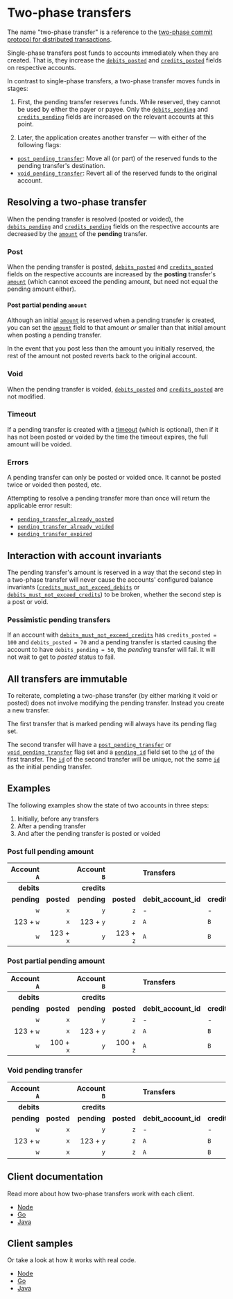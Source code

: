 # Two-phase transfers

The name "two-phase transfer" is a reference to the [two-phase commit
protocol for distributed
transactions](https://en.wikipedia.org/wiki/Two-phase_commit_protocol).

Single-phase transfers post funds to accounts immediately when they
are created. That is, they increase the
[`debits_posted`](../reference/accounts.md#debits_posted) and
[`credits_posted`](../reference/accounts.md#credits_posted) fields on
respective accounts.

In contrast to single-phase transfers, a two-phase transfer moves
funds in stages:

1. First, the pending transfer reserves funds. While reserved, they
cannot be used by either the payer or payee. Only the
[`debits_pending`](../reference/accounts.md#debits_pending) and
[`credits_pending`](../reference/accounts.md#credits_pending) fields are
increased on the relevant accounts at this point.

2. Later, the application creates another transfer — with either of
   the following flags:
* [`post_pending_transfer`](../reference/transfers.md#flagspost_pending_transfer): Move all (or part) of the reserved funds to the pending transfer's destination.
* [`void_pending_transfer`](../reference/transfers.md#flagsvoid_pending_transfer): Revert all of the reserved funds to the original account.

## Resolving a two-phase transfer

When the pending transfer is resolved (posted or voided), the
[`debits_pending`](../reference/accounts.md#debits_pending) and
[`credits_pending`](../reference/accounts.md#credits_pending) fields
on the respective accounts are decreased by the
[`amount`](../reference/transfers.md#amount) of the **pending** transfer.

### Post

When the pending transfer is posted,
[`debits_posted`](../reference/accounts.md#debits_posted) and
[`credits_posted`](../reference/accounts.md#credits_posted) fields on
the respective accounts are increased by the **posting** transfer's
[`amount`](../reference/transfers.md#amount) (which cannot exceed the
pending amount, but need not equal the pending amount either).

#### Post partial pending `amount`

Although an initial [`amount`](../reference/transfers.md#amount) is
reserved when a pending transfer is created, you can set the
[`amount`](../reference/transfers.md#amount) field to that amount *or*
smaller than that initial amount when posting a pending transfer.

In the event that you post less than the amount you initially
reserved, the rest of the amount not posted reverts back to the
original account.

### Void

When the pending transfer is voided,
[`debits_posted`](../reference/accounts.md#debits_posted) and
[`credits_posted`](../reference/accounts.md#credits_posted) are not
modified.

### Timeout

If a pending transfer is created with a [timeout](../reference/transfers.md#timeout) (which is optional),
then if it has not been posted or voided by the time the timeout
expires, the full amount will be voided.

### Errors

A pending transfer can only be posted or voided once. It cannot be
posted twice or voided then posted, etc.

Attempting to resolve a pending transfer more than once will return the applicable error result:
- [`pending_transfer_already_posted`](../reference/operations/create_transfers.md#pending_transfer_already_posted)
- [`pending_transfer_already_voided`](../reference/operations/create_transfers.md#pending_transfer_already_voided)
- [`pending_transfer_expired`](../reference/operations/create_transfers.md#pending_transfer_expired)

## Interaction with account invariants

The pending transfer's amount is reserved in a way that the second
step in a two-phase transfer will never cause the accounts' configured
balance invariants
([`credits_must_not_exceed_debits`](../reference/accounts.md#flagscredits_must_not_exceed_debits)
or
[`debits_must_not_exceed_credits`](../reference/accounts.md#flagsdebits_must_not_exceed_credits))
to be broken, whether the second step is a post or void.

### Pessimistic pending transfers

If an account with
[`debits_must_not_exceed_credits`](../reference/accounts.md#flagsdebits_must_not_exceed_credits)
has `credits_posted = 100` and `debits_posted = 70` and a pending
transfer is started causing the account to have `debits_pending = 50`,
the *pending* transfer will fail. It will not wait to get to *posted*
status to fail.

## All transfers are immutable

To reiterate, completing a two-phase transfer (by either marking it
void or posted) does not involve modifying the pending
transfer. Instead you create a new transfer.

The first transfer that is marked pending will always have its pending
flag set.

The second transfer will have a
[`post_pending_transfer`](../reference/transfers.md#flagspost_pending_transfer)
or
[`void_pending_transfer`](../reference/transfers.md#flagsvoid_pending_transfer)
flag set and a [`pending_id`](../reference/transfers.md#pending_id) field
set to the [`id`](../reference/transfers.md#id) of the first transfer. The
[`id`](../reference/transfers.md#id) of the second transfer will be
unique, not the same [`id`](../reference/transfers.md#id) as the initial
pending transfer.

## Examples

The following examples show the state of two accounts in three steps:

1. Initially, before any transfers
2. After a pending transfer
3. And after the pending transfer is posted or voided

### Post full pending amount

| Account `A` |            | Account `B` |            | Transfers            |                       |            |                         |
|------------:|-----------:|------------:|-----------:|:---------------------|:----------------------|-----------:|:------------------------|
|  **debits** |            | **credits** |            |                      |                       |            |                         |
| **pending** | **posted** | **pending** | **posted** | **debit_account_id** | **credit_account_id** | **amount** | **flags**               |
|         `w` |        `x` |         `y` |        `z` | -                    | -                     |          - | -                       |
|   123 + `w` |        `x` |   123 + `y` |        `z` | `A`                  | `B`                   |        123 | `pending`               |
|         `w` |  123 + `x` |         `y` |  123 + `z` | `A`                  | `B`                   |        123 | `post_pending_transfer` |

### Post partial pending amount

| Account `A` |            | Account `B` |            | Transfers            |                       |            |                         |
|------------:|-----------:|------------:|-----------:|:---------------------|:----------------------|-----------:|:------------------------|
|  **debits** |            | **credits** |            |                      |                       |            |                         |
| **pending** | **posted** | **pending** | **posted** | **debit_account_id** | **credit_account_id** | **amount** | **flags**               |
|         `w` |        `x` |         `y` |        `z` | -                    | -                     |          - | -                       |
|   123 + `w` |        `x` |   123 + `y` |        `z` | `A`                  | `B`                   |        123 | `pending`               |
|         `w` |  100 + `x` |         `y` |  100 + `z` | `A`                  | `B`                   |        100 | `post_pending_transfer` |

### Void pending transfer

| Account `A` |            | Account `B` |            | Transfers            |                       |            |                         |
|------------:|-----------:|------------:|-----------:|:---------------------|:----------------------|-----------:|:------------------------|
|  **debits** |            | **credits** |            |                      |                       |            |                         |
| **pending** | **posted** | **pending** | **posted** | **debit_account_id** | **credit_account_id** | **amount** | **flags**               |
|         `w` |        `x` |         `y` |        `z` | -                    | -                     |          - | -                       |
|   123 + `w` |        `x` |   123 + `y` |        `z` | `A`                  | `B`                   |        123 | `pending`               |
|         `w` |        `x` |         `y` |        `z` | `A`                  | `B`                   |        123 | `void_pending_transfer` |

## Client documentation

Read more about how two-phase transfers work with each client.

* [Node](../clients/node.md#two-phase-transfers)
* [Go](../clients/go.md#two-phase-transfers)
* [Java](../clients/java.md#two-phase-transfers)

## Client samples

Or take a look at how it works with real code.

* [Node](https://github.com/tigerbeetledb/tigerbeetle/blob/main/src/clients/node/samples/two-phase/main.js)
* [Go](https://github.com/tigerbeetledb/tigerbeetle/blob/main/src/clients/go/samples/two-phase/main.go)
* [Java](https://github.com/tigerbeetledb/tigerbeetle/blob/main/src/clients/java/samples/two-phase/src/main/java/Main.java)
